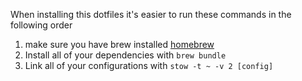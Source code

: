 When installing this dotfiles it's easier to run these commands in the following order

1. make sure you have brew installed [homebrew](https://brew.sh/)
2. Install all of your dependencies with `brew bundle`
3. Link all of your configurations with `stow -t ~ -v 2 [config]`
